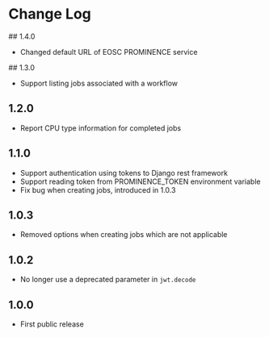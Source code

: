 # Change Log

## 1.4.0
* Changed default URL of EOSC PROMINENCE service

## 1.3.0
* Support listing jobs associated with a workflow

## 1.2.0
* Report CPU type information for completed jobs

## 1.1.0
* Support authentication using tokens to Django rest framework
* Support reading token from PROMINENCE_TOKEN environment variable
* Fix bug when creating jobs, introduced in 1.0.3

## 1.0.3
* Removed options when creating jobs which are not applicable

## 1.0.2
* No longer use a deprecated parameter in `jwt.decode`

## 1.0.0
* First public release
